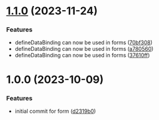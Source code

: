 # [1.1.0](https://github.com/byteshard/form/compare/v1.0.0...v1.1.0) (2023-11-24)


### Features

* defineDataBinding can now be used in forms ([70bf308](https://github.com/byteshard/form/commit/70bf3087f2b135a2c9520a761f53078cf3347854))
* defineDataBinding can now be used in forms ([a780560](https://github.com/byteshard/form/commit/a7805602778bfcfb3d47d840dcc88943f8713755))
* defineDataBinding can now be used in forms ([37610ff](https://github.com/byteshard/form/commit/37610ffe661ee65e8d1d56b6a4b88f84adff6e84))

# 1.0.0 (2023-10-09)


### Features

* initial commit for form ([d2319b0](https://github.com/byteshard/form/commit/d2319b00b3afd76ef48f70e902bcd7e2716fdd7d))
